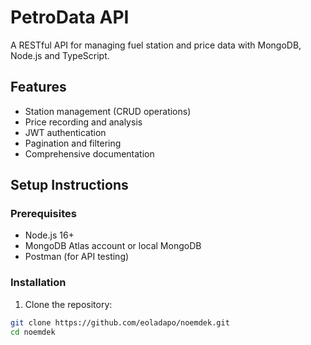 # PetroData API

A RESTful API for managing fuel station and price data with MongoDB, Node.js and TypeScript.

## Features

- Station management (CRUD operations)
- Price recording and analysis
- JWT authentication
- Pagination and filtering
- Comprehensive documentation

## Setup Instructions

### Prerequisites

- Node.js 16+
- MongoDB Atlas account or local MongoDB
- Postman (for API testing)

### Installation

1. Clone the repository:

```bash
git clone https://github.com/eoladapo/noemdek.git
cd noemdek
```
